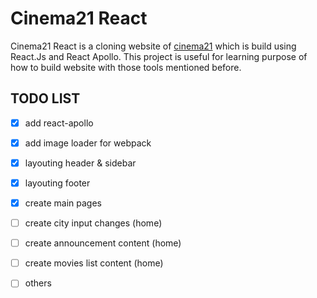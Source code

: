 # Cinema21 React

Cinema21 React is a cloning website of [cinema21](https://www.21cineplex.com/) which is build using React.Js and React Apollo. This project is useful for learning purpose of how to build website with those tools mentioned before.

## TODO LIST

- [x] add react-apollo

- [x] add image loader for webpack

- [x] layouting header & sidebar

- [x] layouting footer

- [x] create main pages

- [ ] create city input changes (home)

- [ ] create announcement content (home)

- [ ] create movies list content (home)

- [ ] others
